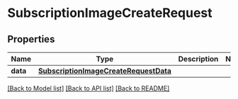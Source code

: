 # SubscriptionImageCreateRequest

## Properties
Name | Type | Description | Notes
------------ | ------------- | ------------- | -------------
**data** | [**SubscriptionImageCreateRequestData**](SubscriptionImageCreateRequestData.md) |  | 

[[Back to Model list]](../README.md#documentation-for-models) [[Back to API list]](../README.md#documentation-for-api-endpoints) [[Back to README]](../README.md)


